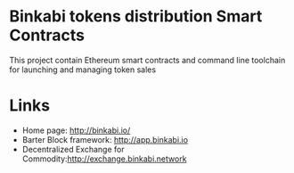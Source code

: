 Binkabi tokens distribution Smart Contracts
========================================================
This project contain Ethereum smart contracts and command line toolchain for launching and managing token sales

Links
=====
- Home page: http://binkabi.io/
- Barter Block framework: http://app.binkabi.io
- Decentralized Exchange for Commodity:http://exchange.binkabi.network
